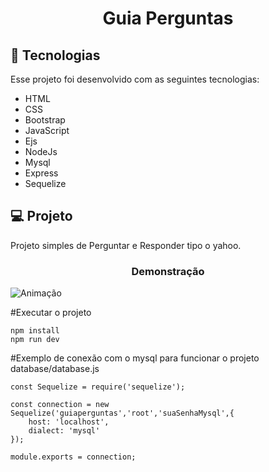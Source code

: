 
<h1 align="center">Guia Perguntas</h1>

## 🚀 Tecnologias

Esse projeto foi desenvolvido com as seguintes tecnologias:

- HTML
- CSS
- Bootstrap
- JavaScript
- Ejs
- NodeJs
- Mysql
- Express
- Sequelize


## 💻 Projeto
<p align="justify">Projeto simples de Perguntar e Responder tipo o yahoo.</p>

<h3 align="center">Demonstração</h3>

![Animação](https://user-images.githubusercontent.com/48605830/119292269-730dde80-bc26-11eb-80b8-4ca802c3a581.gif)

#Executar o projeto
```
npm install 
npm run dev 
```
#Exemplo de conexão com o mysql para funcionar o projeto 
database/database.js
```
const Sequelize = require('sequelize');

const connection = new Sequelize('guiaperguntas','root','suaSenhaMysql',{
    host: 'localhost',
    dialect: 'mysql'
});

module.exports = connection;
```


